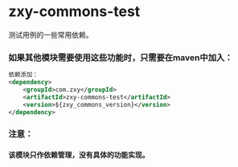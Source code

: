 # zxy-commons-test
测试用例的一些常用依赖。
### 如果其他模块需要使用这些功能时，只需要在maven中加入：
```xml
依赖添加：
<dependency>
    <groupId>com.zxy</groupId>
    <artifactId>zxy-commons-test</artifactId>
    <version>${zxy_commons_version}</version>
</dependency>
```

### 注意：
#### 该模块只作依赖管理，没有具体的功能实现。
